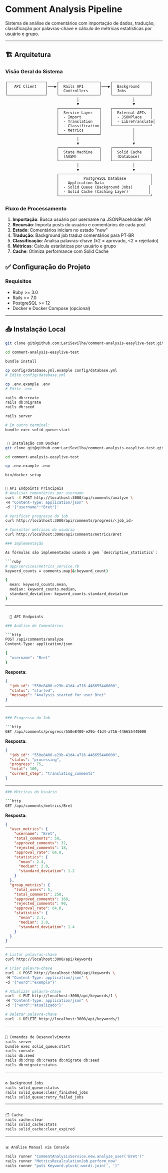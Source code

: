 # Comment Analysis Pipeline

Sistema de análise de comentários com importação de dados, tradução, classificação por palavras-chave e cálculo de métricas estatísticas por usuário e grupo.

---

## 🏗️ Arquitetura

### Visão Geral do Sistema

```
┌─────────────────┐    ┌──────────────────┐    ┌─────────────────┐
│   API Client    │───▶│  Rails API       │───▶│  Background     │
│                 │    │  Controllers     │    │  Jobs           │
└─────────────────┘    └──────────────────┘    └─────────────────┘
                                │                        │
                                ▼                        ▼
                       ┌──────────────────┐    ┌─────────────────┐
                       │  Service Layer   │    │  External APIs  │
                       │  - Import        │    │  - JSONPlace    │
                       │  - Translation   │    │  - LibreTranslate│
                       │  - Classification│    └─────────────────┘
                       │  - Metrics       │              │
                       └──────────────────┘              │
                                │                        │
                                ▼                        ▼
                       ┌──────────────────┐    ┌─────────────────┐
                       │  State Machine   │    │  Solid Cache    │
                       │  (AASM)          │    │  (Database)     │
                       └──────────────────┘    └─────────────────┘
                                │                        │
                                ▼                        ▼
                       ┌─────────────────────────────────────────┐
                       │           PostgreSQL Database           │
                       │  - Application Data                     │
                       │  - Solid Queue (Background Jobs)       │
                       │  - Solid Cache (Caching Layer)         │
                       └─────────────────────────────────────────┘
```

### Fluxo de Processamento

1. **Importação**: Busca usuário por username na JSONPlaceholder API
2. **Recursão**: Importa posts do usuário e comentários de cada post
3. **Estado**: Comentários iniciam no estado "new"
4. **Tradução**: Background job traduz comentários para PT-BR
5. **Classificação**: Analisa palavras-chave (≥2 = aprovado, <2 = rejeitado)
6. **Métricas**: Calcula estatísticas por usuário e grupo
7. **Cache**: Otimiza performance com Solid Cache


## ✅ Configuração do Projeto

### Requisitos

- Ruby >= 3.0  
- Rails >= 7.0  
- PostgreSQL >= 12  
- Docker e Docker Compose (opcional)

---

## 📥 Instalação Local

```bash
git clone git@github.com:LariSevilha/comment-analysis-easylive-test.git

cd comment-analysis-easylive-test

bundle install

cp config/database.yml.example config/database.yml
# Edite config/database.yml

cp .env.example .env
# Edite .env

rails db:create
rails db:migrate
rails db:seed

rails server

# Em outro terminal:
bundle exec solid_queue:start


 🐳 Instalação com Docker 
git clone git@github.com:LariSevilha/comment-analysis-easylive-test.git

cd comment-analysis-easylive-test

cp .env.example .env

bin/docker_setup
```
 
```bash

🔌 API Endpoints Principais 
# Analisar comentários por username
curl -X POST http://localhost:3000/api/comments/analyze \
-H "Content-Type: application/json" \
-d '{"username":"Bret"}'

# Verificar progresso do job
curl http://localhost:3000/api/comments/progress/<job_id>

# Consultar métricas do usuário
curl http://localhost:3000/api/comments/metrics/Bret

### Implementação

As fórmulas são implementadas usando a gem `descriptive_statistics`:

```ruby
# app/services/metrics_service.rb
keyword_counts = comments.map(&:keyword_count)

{
  mean: keyword_counts.mean,
  median: keyword_counts.median,
  standard_deviation: keyword_counts.standard_deviation
}
```
---

```bash

  🔌 API Endpoints

### Análise de Comentários

```http
POST /api/comments/analyze
Content-Type: application/json

{
  "username": "Bret"
}
```

**Resposta:**

```json
{
  "job_id": "550e8400-e29b-41d4-a716-446655440000",
  "status": "started",
  "message": "Analysis started for user Bret"
}
```
---

```bash

### Progresso do Job

```http
GET /api/comments/progress/550e8400-e29b-41d4-a716-446655440000
```

**Resposta:**

```json
{
  "job_id": "550e8400-e29b-41d4-a716-446655440000",
  "status": "processing",
  "progress": 75,
  "total": 100,
  "current_step": "translating_comments"
}
```
---

```bash
### Métricas do Usuário

```http
GET /api/comments/metrics/Bret
```

**Resposta:**

```json
{
  "user_metrics": {
    "username": "Bret",
    "total_comments": 50,
    "approved_comments": 32,
    "rejected_comments": 18,
    "approval_rate": 64.0,
    "statistics": {
      "mean": 2.4,
      "median": 2.0,
      "standard_deviation": 1.2
    }
  },
  "group_metrics": {
    "total_users": 5,
    "total_comments": 250,
    "approved_comments": 160,
    "rejected_comments": 90,
    "approval_rate": 64.0,
    "statistics": {
      "mean": 2.1,
      "median": 2.0,
      "standard_deviation": 1.4
    }
  }
}
```
---

```bash
# Listar palavras-chave
curl http://localhost:3000/api/keywords

# Criar palavra-chave
curl -X POST http://localhost:3000/api/keywords \
-H "Content-Type: application/json" \
-d '{"word":"exemplo"}'

# Atualizar palavra-chave
curl -X PUT http://localhost:3000/api/keywords/1 \
-H "Content-Type: application/json" \
-d '{"word":"atualizado"}'

# Deletar palavra-chave
curl -X DELETE http://localhost:3000/api/keywords/1

```
---

```bash

🔄 Comandos de Desenvolvimento 
rails server
bundle exec solid_queue:start
rails console
rails db:seed
rails db:drop db:create db:migrate db:seed
rails db:migrate:status
```
---

```bash

⚙️ Background Jobs 
rails solid_queue:status
rails solid_queue:clear_finished_jobs
rails solid_queue:retry_failed_jobs
```
---

```bash

🗂️ Cache
rails cache:clear
rails solid_cache:stats
rails solid_cache:clear_expired
```
---

```bash

📊 Análise Manual via Console 

rails runner "CommentAnalysisService.new.analyze_user('Bret')"
rails runner "MetricsRecalculationJob.perform_now"
rails runner "puts Keyword.pluck(:word).join(', ')"
```
